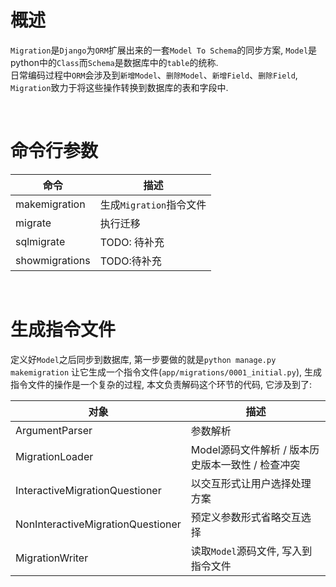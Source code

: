 # 概述
`Migration`是`Django`为`ORM`扩展出来的一套`Model To Schema`的同步方案, `Model`是python中的`Class`而`Schema`是数据库中的`table`的统称.   
日常编码过程中`ORM`会涉及到`新增Model`、`删除Model`、`新增Field`、`删除Field`, `Migration`致力于将这些操作转换到数据库的表和字段中.  
 
 &nbsp;  
# 命令行参数
|命令|描述|
|---|---|
|makemigration|生成`Migration`指令文件|
|migrate|执行迁移|
|sqlmigrate|TODO: 待补充|
|showmigrations|TODO:待补充|

&nbsp;  
# 生成指令文件
定义好`Model`之后同步到数据库, 第一步要做的就是`python manage.py makemigration` 让它生成一个指令文件(`app/migrations/0001_initial.py`), 生成指令文件的操作是一个复杂的过程, 本文负责解码这个环节的代码, 它涉及到了:   

|对象|描述|
|---|---|
|ArgumentParser|参数解析|
|MigrationLoader|Model源码文件解析 / 版本历史版本一致性 / 检查冲突|
|InteractiveMigrationQuestioner|以交互形式让用户选择处理方案|
|NonInteractiveMigrationQuestioner|预定义参数形式省略交互选择|
|MigrationWriter|读取`Model`源码文件, 写入到指令文件|

